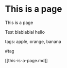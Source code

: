 # This is a page

This is a page

Test blablablal hello

tags: apple, orange, banana

#tag

[[this-is-a-page.md]]
